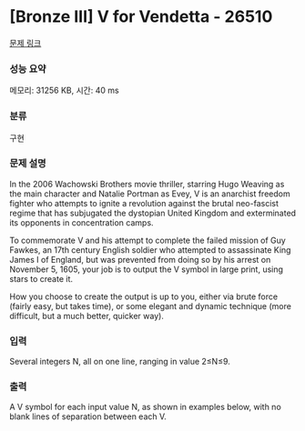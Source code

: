 # [Bronze III] V for Vendetta - 26510 

[문제 링크](https://www.acmicpc.net/problem/26510) 

### 성능 요약

메모리: 31256 KB, 시간: 40 ms

### 분류

구현

### 문제 설명

<p>In the 2006 Wachowski Brothers movie thriller, starring Hugo Weaving as the main character and Natalie Portman as Evey, V is an anarchist freedom fighter who attempts to ignite a revolution against the brutal neo-fascist regime that has subjugated the dystopian United Kingdom and exterminated its opponents in concentration camps.</p>

<p>To commemorate V and his attempt to complete the failed mission of Guy Fawkes, an 17th century English soldier who attempted to assassinate King James I of England, but was prevented from doing so by his arrest on November 5, 1605, your job is to output the V symbol in large print, using stars to create it.</p>

<p>How you choose to create the output is up to you, either via brute force (fairly easy, but takes time), or some elegant and dynamic technique (more difficult, but a much better, quicker way).</p>

### 입력 

 <p>Several integers N, all on one line, ranging in value 2≤N≤9.</p>

### 출력 

 <p>A V symbol for each input value N, as shown in examples below, with no blank lines of separation between each V.</p>

